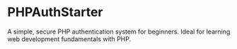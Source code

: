 # PHPAuthStarter
A simple, secure PHP authentication system for beginners. Ideal for learning web development fundamentals with PHP.
